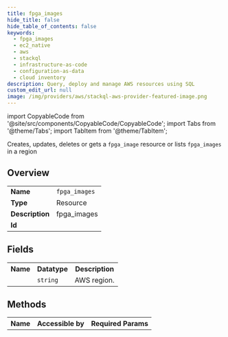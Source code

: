 ```yaml
---
title: fpga_images
hide_title: false
hide_table_of_contents: false
keywords:
  - fpga_images
  - ec2_native
  - aws
  - stackql
  - infrastructure-as-code
  - configuration-as-data
  - cloud inventory
description: Query, deploy and manage AWS resources using SQL
custom_edit_url: null
image: /img/providers/aws/stackql-aws-provider-featured-image.png
---
```


import CopyableCode from '@site/src/components/CopyableCode/CopyableCode';
import Tabs from '@theme/Tabs';
import TabItem from '@theme/TabItem';

Creates, updates, deletes or gets a <code>fpga_image</code> resource or lists <code>fpga_images</code> in a region

## Overview
<table><tbody>
<tr><td><b>Name</b></td><td><code>fpga_images</code></td></tr>
<tr><td><b>Type</b></td><td>Resource</td></tr>
<tr><td><b>Description</b></td><td>fpga_images</td></tr>
<tr><td><b>Id</b></td><td><CopyableCode code="aws.ec2_native.fpga_images" /></td></tr>
</tbody></table>

## Fields
<table><tbody><tr><th>Name</th><th>Datatype</th><th>Description</th></tr><tr><td><CopyableCode code="region" /></td><td><code>string</code></td><td>AWS region.</td></tr>
</tbody></table>

## Methods

<table><tbody>
  <tr>
    <th>Name</th>
    <th>Accessible by</th>
    <th>Required Params</th>
  </tr>
</tbody></table>






